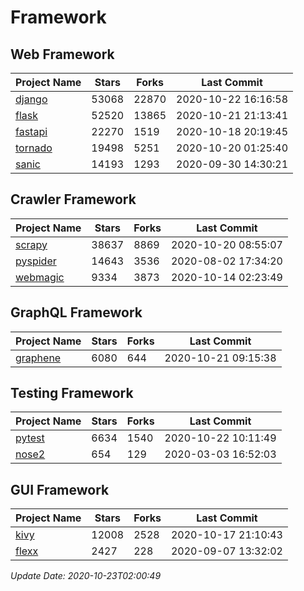 # Framework

## Web Framework
| Project Name | Stars | Forks | Last Commit |
| ------------ | ----- | ----- | ----------- |
| [django](https://github.com/django/django) | 53068 | 22870 | 2020-10-22 16:16:58 |
| [flask](https://github.com/pallets/flask) | 52520 | 13865 | 2020-10-21 21:13:41 |
| [fastapi](https://github.com/tiangolo/fastapi) | 22270 | 1519 | 2020-10-18 20:19:45 |
| [tornado](https://github.com/tornadoweb/tornado) | 19498 | 5251 | 2020-10-20 01:25:40 |
| [sanic](https://github.com/huge-success/sanic) | 14193 | 1293 | 2020-09-30 14:30:21 |

## Crawler Framework
| Project Name | Stars | Forks | Last Commit |
| ------------ | ----- | ----- | ----------- |
| [scrapy](https://github.com/scrapy/scrapy) | 38637 | 8869 | 2020-10-20 08:55:07 |
| [pyspider](https://github.com/binux/pyspider) | 14643 | 3536 | 2020-08-02 17:34:20 |
| [webmagic](https://github.com/code4craft/webmagic) | 9334 | 3873 | 2020-10-14 02:23:49 |

## GraphQL Framework
| Project Name | Stars | Forks | Last Commit |
| ------------ | ----- | ----- | ----------- |
| [graphene](https://github.com/graphql-python/graphene) | 6080 | 644 | 2020-10-21 09:15:38 |

## Testing Framework
| Project Name | Stars | Forks | Last Commit |
| ------------ | ----- | ----- | ----------- |
| [pytest](https://github.com/pytest-dev/pytest) | 6634 | 1540 | 2020-10-22 10:11:49 |
| [nose2](https://github.com/nose-devs/nose2) | 654 | 129 | 2020-03-03 16:52:03 |

## GUI Framework
| Project Name | Stars | Forks | Last Commit |
| ------------ | ----- | ----- | ----------- |
| [kivy](https://github.com/kivy/kivy) | 12008 | 2528 | 2020-10-17 21:10:43 |
| [flexx](https://github.com/flexxui/flexx) | 2427 | 228 | 2020-09-07 13:32:02 |

*Update Date: 2020-10-23T02:00:49*